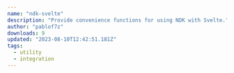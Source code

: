 ```yaml
---
name: "ndk-svelte"
description: "Provide convenience functions for using NDK with Svelte."
author: "pablof7z"
downloads: 9
updated: "2023-08-10T12:42:51.181Z"
tags: 
  - utility
  - integration
---
```

